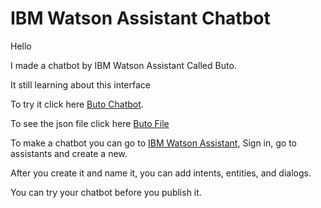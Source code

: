 # IBM Watson Assistant Chatbot
 
Hello

I made a chatbot by IBM Watson Assistant Called Buto.

It still learning about this interface

To try it click here [Buto Chatbot](https://mahaalt.github.io/Chatbot/).

To see the json file click here [Buto File](https://github.com/Mahaalt/Chatbot/blob/main/Buto.json)

To make a chatbot you can go to [IBM Watson Assistant](https://www.ibm.com/cloud/watson-assistant), Sign in, go to assistants and create a new.

After you create it and name it, you can add intents, entities, and dialogs.

You can try your chatbot before you publish it.
